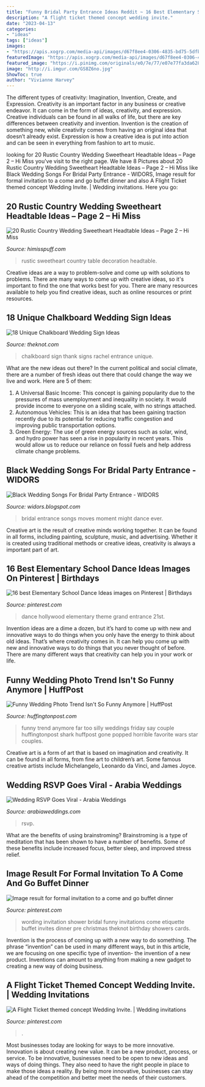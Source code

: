 ```yaml
---
title: "Funny Bridal Party Entrance Ideas Reddit ~ 16 Best Elementary School Dance Ideas Images On Pinterest"
description: "A flight ticket themed concept wedding invite."
date: "2023-04-13"
categories:
- "ideas"
tags: ["ideas"]
images:
- "https://apis.xogrp.com/media-api/images/d67f8ee4-0306-4835-bd75-5dfb49675b06~rs_768.h?quality=40"
featuredImage: "https://apis.xogrp.com/media-api/images/d67f8ee4-0306-4835-bd75-5dfb49675b06~rs_768.h?quality=40"
featured_image: "https://i.pinimg.com/originals/e0/7e/77/e07e77fa3da62807fd9770d7a457f58f.png"
image: "http://i.imgur.com/GS8Z6no.jpg"
ShowToc: true
author: "Vivianne Harvey"
---
```



The different types of creativity: Imagination, Invention, Create, and Expression.
Creativity is an important factor in any business or creative endeavor. It can come in the form of ideas, creativity, and expression. Creative individuals can be found in all walks of life, but there are key differences between creativity and invention. Invention is the creation of something new, while creativity comes from having an original idea that doesn’t already exist. Expression is how a creative idea is put into action and can be seen in everything from fashion to art to music.

	

		
looking for 20 Rustic Country Wedding Sweetheart Headtable Ideas – Page 2 – Hi Miss you've visit to the right page. We have 8 Pictures about 20 Rustic Country Wedding Sweetheart Headtable Ideas – Page 2 – Hi Miss like Black Wedding Songs For Bridal Party Entrance - WIDORS, Image result for formal invitation to a come and go buffet dinner and also A Flight Ticket themed concept Wedding Invite. | Wedding invitations. Here you go:
		
    
## 20 Rustic Country Wedding Sweetheart Headtable Ideas – Page 2 – Hi Miss

<img loading=lazy src="https://www.himisspuff.com/wp-content/uploads/2019/11/Rustic-country-wedding-sweetheart-head-table-decoration-ideas-9.jpg" onerror="this.onerror=null;this.src='https://tse1.mm.bing.net/th?id=OIP.k1RiDOZCAFRaccl7bUeUOgHaLG&amp;pid=15.1';" alt="20 Rustic Country Wedding Sweetheart Headtable Ideas – Page 2 – Hi Miss">

_Source: himisspuff.com_

>rustic sweetheart country table decoration headtable. 

	

Creative ideas are a way to problem-solve and come up with solutions to problems. There are many ways to come up with creative ideas, so it's important to find the one that works best for you. There are many resources available to help you find creative ideas, such as online resources or print resources.

    
## 18 Unique Chalkboard Wedding Sign Ideas

<img loading=lazy src="https://apis.xogrp.com/media-api/images/d67f8ee4-0306-4835-bd75-5dfb49675b06~rs_768.h?quality=40" onerror="this.onerror=null;this.src='https://tse3.mm.bing.net/th?id=OIP.s2jmyT-3F83mDmV0v9FZ6AHaJ4&amp;pid=15.1';" alt="18 Unique Chalkboard Wedding Sign Ideas">

_Source: theknot.com_

>chalkboard sign thank signs rachel entrance unique. 

	

What are the new ideas out there?
In the current political and social climate, there are a number of fresh ideas out there that could change the way we live and work. Here are 5 of them: 
1. A Universal Basic Income: This concept is gaining popularity due to the pressures of mass unemployment and inequality in society. It would provide income to everyone on a sliding scale, with no strings attached.
2. Autonomous Vehicles: This is an idea that has been gaining traction recently due to its potential for reducing traffic congestion and improving public transportation options.
3. Green Energy: The use of green energy sources such as solar, wind, and hydro power has seen a rise in popularity in recent years. This would allow us to reduce our reliance on fossil fuels and help address climate change problems.

    
## Black Wedding Songs For Bridal Party Entrance - WIDORS

<img loading=lazy src="https://i.pinimg.com/originals/9f/c3/0c/9fc30c980228dcddb6db44f74b3189a4.png" onerror="this.onerror=null;this.src='https://tse2.mm.bing.net/th?id=OIP.pntUZo0cGtRRJcVpNxTTWgHaEK&amp;pid=15.1';" alt="Black Wedding Songs For Bridal Party Entrance - WIDORS">

_Source: widors.blogspot.com_

>bridal entrance songs moves moment might dance ever. 

	

Creative art is the result of creative minds working together. It can be found in all forms, including painting, sculpture, music, and advertising. Whether it is created using traditional methods or creative ideas, creativity is always a important part of art.

    
## 16 Best Elementary School Dance Ideas Images On Pinterest | Birthdays

<img loading=lazy src="https://i.pinimg.com/736x/03/86/10/038610d6d186d06d9d8b1388b9cfeb86--hollywood-theme-grand-entrance.jpg" onerror="this.onerror=null;this.src='https://tse2.mm.bing.net/th?id=OIP.9dBSACS8tiVYYUXEZrO91AHaFj&amp;pid=15.1';" alt="16 best Elementary School Dance Ideas images on Pinterest | Birthdays">

_Source: pinterest.com_

>dance hollywood elementary theme grand entrance 21st. 

	

Invention ideas are a dime a dozen, but it’s hard to come up with new and innovative ways to do things when you only have the energy to think about old ideas. That’s where creativity comes in. It can help you come up with new and innovative ways to do things that you never thought of before. There are many different ways that creativity can help you in your work or life.

    
## Funny Wedding Photo Trend Isn&#039;t So Funny Anymore | HuffPost

<img loading=lazy src="http://i.imgur.com/GS8Z6no.jpg" onerror="this.onerror=null;this.src='https://tse2.mm.bing.net/th?id=OIP.aoc4MO8iPyZJtmq-q5GnOgHaGN&amp;pid=15.1';" alt="Funny Wedding Photo Trend Isn&#039;t So Funny Anymore | HuffPost">

_Source: huffingtonpost.com_

>funny trend anymore far too silly weddings friday say couple huffingtonpost shark huffpost gone popped horrible favorite wars star couples. 

	

Creative art is a form of art that is based on imagination and creativity. It can be found in all forms, from fine art to children’s art. Some famous creative artists include Michelangelo, Leonardo da Vinci, and James Joyce.

    
## Wedding RSVP Goes Viral - Arabia Weddings

<img loading=lazy src="https://www.arabiaweddings.com/sites/default/files/news/2016/09/rsvp.jpg" onerror="this.onerror=null;this.src='https://tse3.mm.bing.net/th?id=OIP.u--VVkXy4gTF95scvbM2eAHaFT&amp;pid=15.1';" alt="Wedding RSVP Goes Viral - Arabia Weddings">

_Source: arabiaweddings.com_

>rsvp. 

	

What are the benefits of using brainstroming?
Brainstroming is a type of meditation that has been shown to have a number of benefits. Some of these benefits include increased focus, better sleep, and improved stress relief.

    
## Image Result For Formal Invitation To A Come And Go Buffet Dinner

<img loading=lazy src="https://i.pinimg.com/originals/39/53/56/395356af9647f3ad26d00855592c1cc5.png" onerror="this.onerror=null;this.src='https://tse1.mm.bing.net/th?id=OIP.E0PU_hA1JBOq8eydOnfi8QHaJQ&amp;pid=15.1';" alt="Image result for formal invitation to a come and go buffet dinner">

_Source: pinterest.com_

>wording invitation shower bridal funny invitations come etiquette buffet invites dinner pre christmas theknot birthday showers cards. 

	

Invention is the process of coming up with a new way to do something. The phrase “invention” can be used in many different ways, but in this article, we are focusing on one specific type of invention- the invention of a new product. Inventions can amount to anything from making a new gadget to creating a new way of doing business.

    
## A Flight Ticket Themed Concept Wedding Invite. | Wedding Invitations

<img loading=lazy src="https://i.pinimg.com/originals/e0/7e/77/e07e77fa3da62807fd9770d7a457f58f.png" onerror="this.onerror=null;this.src='https://tse1.mm.bing.net/th?id=OIP.vIAbHH3ffxeVvF-MxcBhNwHaE8&amp;pid=15.1';" alt="A Flight Ticket themed concept Wedding Invite. | Wedding invitations">

_Source: pinterest.com_

>. 

	

Most businesses today are looking for ways to be more innovative. Innovation is about creating new value. It can be a new product, process, or service. To be innovative, businesses need to be open to new ideas and ways of doing things. They also need to have the right people in place to make those ideas a reality. By being more innovative, businesses can stay ahead of the competition and better meet the needs of their customers.

